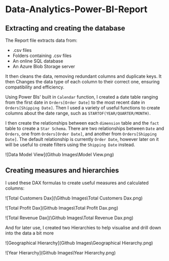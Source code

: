 # Data-Analytics-Power-BI-Report

## Extracting and creating the database
 The Report file extracts data from:
- .csv files
- Folders containing .csv files
- An online SQL database
- An Azure Blob Storage server

It then cleans the data, removing redundant columns and duplicate keys. It then Changes the data type of each column to their correct one, ensuring compatibility and efficiency.

Using Power BIs' built in ```Calendar``` function, I created a date table ranging from the first date in ```Orders[Order Date]``` to the most recent date in ```Orders[Shipping Date]```. Then I used a variety of useful functions to create columns about the date range, such as ```STARTOF(YEAR/QUARTER/MONTH)```.

I then create the relationships between each ```dimension``` table and the ```fact``` table to create a ```Star Schema```. There are two relationships between ```Date``` and ```Orders```, one from ```Orders[Order Date]```, and another from ```Orders[Shipping Date]```. The default relationship is currently ```Order Date```, however later on it will be useful to create filters using the ```Shipping Date``` instead.

![Data Model View](Github Images\Model View.png)


## Creating measures and hierarchies


I used these DAX formulas to create useful measures and calculated columns: 

![Total Customers Dax](\Github Images\Total Customers Dax.png)

![Total Profit Dax](Github Images\Total Profit Dax.png)

![Total Revenue Dax](\Github Images\Total Revenue Dax.png)

And for later use, I created two Hierarchies to help visualise and drill down into the data a bit more

![Geographical Hierarchy](Github Images\Geographical Hierarchy.png)

![Year Hierarchy](Github Images\Year Hierarchy.png)
